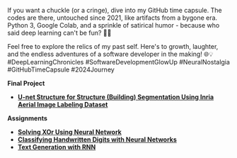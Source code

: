 
If you want a chuckle (or a cringe), dive into my GitHub time capsule. The codes are there, untouched since 2021, like artifacts from a bygone era. Python 3, Google Colab, and a sprinkle of satirical humor - because who said deep learning can't be fun? 🐍😄

Feel free to explore the relics of my past self. Here's to growth, laughter, and the endless adventures of a software developer in the making! 🌐💡 #DeepLearningChronicles #SoftwareDevelopmentGlowUp #NeuralNostalgia #GitHubTimeCapsule #2024Journey

**Final Project**
- [**U-net Structure for Structure (Building) Segmentation Using Inria Aerial Image Labeling Dataset**    
](https://colab.research.google.com/drive/1yj9DjjWqHEK44XbF5fC2cr-RkXdyvHmR?usp=sharing#scrollTo=EodoEosx6yj4)

**Assignments**
- [**Solving XOr Using Neural Network**](https://colab.research.google.com/drive/1Ipc0CRlD9gkmT-Q9UgDgxq01mN-F7L7g?usp=sharing#scrollTo=rsuOoRsdF0FD)
- [**Classifying Handwritten Digits with Neural Networks**
](https://colab.research.google.com/drive/1x8W0NUNkkO7Au-RGp7Jbm3jrmHrkntQw?usp=sharing)
- [**Text Generation with RNN**
](https://colab.research.google.com/drive/1g-2U3eEj7qUwihf2T7fZhLo05_528t7P?usp=sharing)


